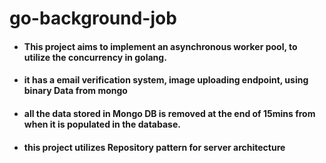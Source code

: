 # go-background-job

- #### This project aims to implement an **asynchronous worker pool**, to utilize the concurrency in golang.
- #### it has a **email verification system**, **image uploading endpoint**, using binary Data from mongo
- #### all the data stored in Mongo DB **is removed** at the end of 15mins from when it is populated in the database.
- #### this project utilizes **Repository pattern** for server architecture
